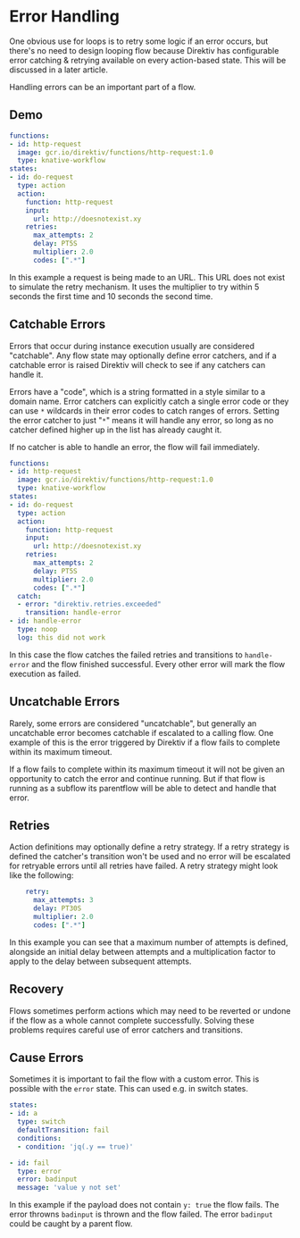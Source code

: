 # Error Handling

One obvious use for loops is to retry some logic if an error occurs, but there's no need to design looping flow because Direktiv has configurable error catching & retrying available on every action-based state. This will be discussed in a later article.

Handling errors can be an important part of a flow.

## Demo

```yaml
functions:
- id: http-request
  image: gcr.io/direktiv/functions/http-request:1.0
  type: knative-workflow
states:
- id: do-request
  type: action
  action:
    function: http-request
    input:
      url: http://doesnotexist.xy
    retries:
      max_attempts: 2
      delay: PT5S
      multiplier: 2.0
      codes: [".*"]
```

In this example a request is being made to an URL. This URL does not exist to simulate the retry mechanism. It uses the multiplier to try within 5 seconds the first time and 10 seconds the second time.

## Catchable Errors

Errors that occur during instance execution usually are considered "catchable". Any flow state may optionally define error catchers, and if a catchable error is raised Direktiv will check to see if any catchers can handle it.

Errors have a "code", which is a string formatted in a style similar to a domain name. Error catchers can explicitly catch a single error code or they can use `*` wildcards in their error codes to catch ranges of errors. Setting the error catcher to just "`*`" means it will handle any error, so long as no catcher defined higher up in the list has already caught it.

If no catcher is able to handle an error, the flow will fail immediately.


```yaml
functions:
- id: http-request
  image: gcr.io/direktiv/functions/http-request:1.0
  type: knative-workflow
states:
- id: do-request
  type: action
  action:
    function: http-request
    input:
      url: http://doesnotexist.xy
    retries:
      max_attempts: 2
      delay: PT5S
      multiplier: 2.0
      codes: [".*"]
  catch:
  - error: "direktiv.retries.exceeded"
    transition: handle-error
- id: handle-error
  type: noop
  log: this did not work
```

In this case the flow catches the failed retries and transitions to `handle-error` and the flow finished successful. Every other error will mark the flow execution as failed.

## Uncatchable Errors

Rarely, some errors are considered "uncatchable", but generally an uncatchable error becomes catchable if escalated to a calling flow. One example of this is the error triggered by Direktiv if a flow fails to complete within its maximum timeout.

If a flow fails to complete within its maximum timeout it will not be given an opportunity to catch the error and continue running. But if that flow is running as a subflow its parentflow will be able to detect and handle that error.

## Retries

Action definitions may optionally define a retry strategy. If a retry strategy is defined the catcher's transition won't be used and no error will be escalated for retryable errors until all retries have failed. A retry strategy might look like the following:

```yaml
    retry:
      max_attempts: 3
      delay: PT30S
      multiplier: 2.0
      codes: [".*"]
```

In this example you can see that a maximum number of attempts is defined, alongside an initial delay between attempts and a multiplication factor to apply to the delay between subsequent attempts.

## Recovery

Flows sometimes perform actions which may need to be reverted or undone if the flow as a whole cannot complete successfully. Solving these problems requires careful use of error catchers and transitions.

## Cause Errors

Sometimes it is important to fail the flow with a custom error. This is possible with the `error` state. This can used e.g. in switch states.

```yaml
states:
- id: a
  type: switch
  defaultTransition: fail
  conditions:
  - condition: 'jq(.y == true)'

- id: fail
  type: error
  error: badinput
  message: 'value y not set'
```

In this example if the payload does not contain `y: true` the flow fails. The error throwns `badinput` is thrown and the flow failed. The error `badinput` could be caught by a parent flow.